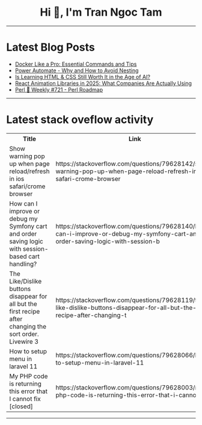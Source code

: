 <h1 align="center">Hi 👋, I'm Tran Ngoc Tam</h1>

---

# Latest Blog Posts 
<!-- BLOG-POST-LIST:START -->
- [Docker Like a Pro: Essential Commands and Tips](https://dev.to/ramkumar-m-n/docker-like-a-pro-essential-commands-and-tips-2gpb)
- [Power Automate - Why and How to Avoid Nesting](https://dev.to/wyattdave/power-automate-why-and-how-to-avoid-nesting-841)
- [Is Learning HTML &amp; CSS Still Worth It in the Age of AI?](https://dev.to/d-libro-digital-skills/is-learning-html-css-still-worth-it-in-the-age-of-ai-1jo3)
- [React Animation Libraries in 2025: What Companies Are Actually Using](https://dev.to/raajaryan/react-animation-libraries-in-2025-what-companies-are-actually-using-3lik)
- [Perl 🐪 Weekly #721 - Perl Roadmap](https://dev.to/szabgab/perl-weekly-721-perl-roadmap-1dlj)
<!-- BLOG-POST-LIST:END -->

---

# Latest stack oveflow activity
<table>
  <tr><th>Title</th><th>Link</th></tr>
  <!-- STACKOVERFLOW:START --><tr><td>Show warning pop up when page reload/refresh in ios safari/crome browser</td><td>https://stackoverflow.com/questions/79628142/show-warning-pop-up-when-page-reload-refresh-in-ios-safari-crome-browser</td></tr><tr><td>How can I improve or debug my Symfony cart and order saving logic with session-based cart handling?</td><td>https://stackoverflow.com/questions/79628140/how-can-i-improve-or-debug-my-symfony-cart-and-order-saving-logic-with-session-b</td></tr><tr><td>The Like/Dislike buttons disappear for all but the first recipe after changing the sort order. Livewire 3</td><td>https://stackoverflow.com/questions/79628119/the-like-dislike-buttons-disappear-for-all-but-the-first-recipe-after-changing-t</td></tr><tr><td>How to setup menu in laravel 11</td><td>https://stackoverflow.com/questions/79628066/how-to-setup-menu-in-laravel-11</td></tr><tr><td>My PHP code is returning this error that I cannot fix [closed]</td><td>https://stackoverflow.com/questions/79628003/my-php-code-is-returning-this-error-that-i-cannot-fix</td></tr><!-- STACKOVERFLOW:END -->
</table>

---


